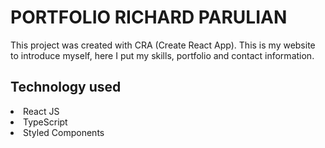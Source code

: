<h1>PORTFOLIO RICHARD PARULIAN</h1>

<p>This project was created with CRA (Create React App). This is my website to introduce myself, here I put my skills, portfolio and contact information.</p>

<h2>Technology used</h2>

<li>React JS</li>
<li>TypeScript</li>
<li>Styled Components</li>
